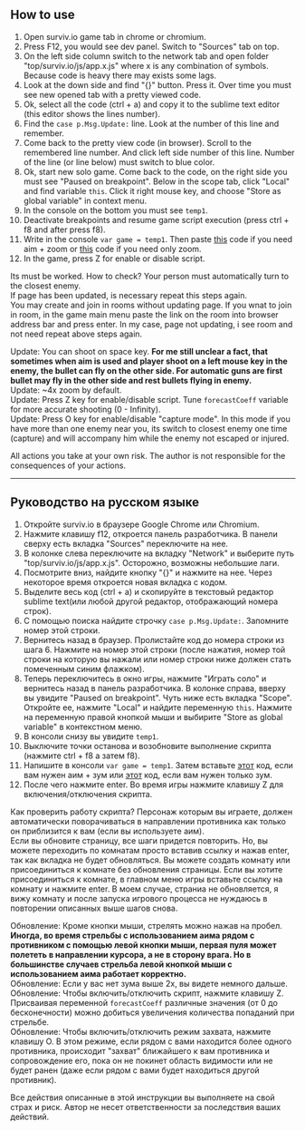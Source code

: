 ## How to use
1. Open surviv.io game tab in chrome or chromium.
2. Press F12, you would see dev panel. Switch to "Sources" tab on top.
3. On the left side column switch to the network tab and open folder "top/surviv.io/js/app.x.js" where x is any combination of symbols. Because code is heavy there may exists some lags.
4. Look at the down side and find "{}" button. Press it. Over time you must see new opened tab with a pretty viewed code.
5. Ok, select all the code (ctrl + a) and copy it to the sublime text editor (this editor shows the lines number).
6. Find the `case p.Msg.Update:` line. Look at the number of this line and remember.
7. Come back to the pretty view code (in browser). Scroll to the remembered line number. And click left side number of this line. Number of the line (or line below) must switch to blue color.
8. Ok, start new solo game. Come back to the code, on the right side you must see "Paused on breakpoint". Below in the scope tab, click "Local" and find variable `this`. Click it right mouse key, and choose "Store as global variable" in context menu.
9. In the console on the bottom you must see `temp1`.
10. Deactivate breakpoints and resume game script execution (press ctrl + f8 and after press f8).
11. Write in the console `var game = temp1`. Then paste [this](https://github.com/w3x731/survivIoAim/blob/master/survivIoAim.js) code if you need aim + zoom or [this](https://github.com/w3x731/survivIoAim/blob/master/survivIoZoom.js) code if you need only zoom.
12. In the game, press Z for enable or disable script.

Its must be worked. How to check? Your person must automatically turn to the closest enemy.  
If page has been updated, is necessary repeat this steps again.  
You may create and join in rooms without updating page. If you wnat to join in room, in the game main menu paste the link on the room into browser address bar and press enter. In my case, page not updating, i see room and not need repeat above steps again.

Update: You can shoot on space key. **For me still unclear a fact, that sometimes when aim is used and player shoot on a left mouse key in the enemy, the bullet can fly on the other side. For automatic guns are first bullet may fly in the other side and rest bullets flying in enemy.**  
Update: ~4x zoom by default.  
Update: Press Z key for enable/disable script. Tune `forecastCoeff` variable for more accurate shooting (0 - Infinity).  
Update: Press O key for enable/disable "capture mode". In this mode if you have more than one enemy near you, its switch to closest enemy one time (capture) and will accompany him while the enemy not escaped or injured.

All actions you take at your own risk. The author is not responsible for the consequences of your actions.

---
## Руководство на русском языке
1. Откройте surviv.io в браузере Google Chrome или Chromium.
2. Нажмите клавишу f12, откроется панель разработчика. В панели сверху есть вкладка "Sources" переключите на нее.
3. В колонке слева переключите на вкладку "Network" и выберите путь "top/surviv.io/js/app.x.js". Осторожно, возможны небольшие лаги.
4. Посмотрите вниз, найдите кнопку "{}" и нажмите на нее. Через некоторое время откроется новая вкладка с кодом.
5. Выделите весь код (ctrl + a) и скопируйте в текстовый редактор sublime text(или любой другой редактор, отображающий номера строк).
6. С помощью поиска найдите строчку `case p.Msg.Update:`. Запомните номер этой строки.
7. Вернитесь назад в браузер. Пролистайте код до номера строки из шага 6. Нажмите на номер этой строки (после нажатия, номер той строки на которую вы нажали или номер строки ниже должен стать помеченным синим флажком).
8. Теперь переключитесь в окно игры, нажмите "Играть соло" и вернитесь назад в панель разработчика. В колонке справа, вверху вы увидите "Paused on breakpoint". Чуть ниже есть вкладка "Scope". Откройте ее, нажмите "Local" и найдите переменную `this`. Нажмите на переменную правой кнопкой мыши и выбирите "Store as global variable" в контекстном меню.
9. В консоли снизу вы увидите `temp1`.
10. Выключите точки останова и возобновите выполнение скрипта (нажмите ctrl + f8 а затем f8).
11. Напишите в консоли `var game = temp1`. Затем вставьте [этот](https://github.com/w3x731/survivIoAim/blob/master/survivIoAim.js) код, если вам нужен аим + зум или [этот](https://github.com/w3x731/survivIoAim/blob/master/survivIoZoom.js) код, если вам нужен только зум.
12. После чего нажмите enter. Во время игры нажмите клавишу Z для включения/отключения скрипта.

Как проверить работу скрипта? Персонаж которым вы играете, должен автоматически поворачиваться в направлении противника как только он приблизится к вам (если вы используете аим).  
Если вы обновите страницу, все шаги придется повторить. Но, вы можете переходить по комнатам просто вставив ссылку и нажав enter, так как вкладка не будет обновляться.
Вы можете создать комнату или присоединиться к комнате без обновления страницы. Если вы хотите присоединиться к комнате, в главном меню игры вставьте ссылку на комнату и нажмите enter. В моем случае, страниа не обновляется, я вижу комнату и после запуска игрового процесса не нуждаюсь в повторении описанных выше шагов снова.

Обновление: Кроме кнопки мыши, стрелять можно нажав на пробел. **Иногда, во время стрельбы с использованием аима рядом с противником с помощью левой кнопки мыши, первая пуля может полететь в направлении курсора, а не в сторону врага. Но в большинстве случаев стрельба левой кнопкой мыши с использованием аима работает корректно.**  
Обновление: Если у вас нет зума выше 2x, вы видете немного дальше.  
Обновление: Чтобы включить/отключить скрипт, нажмите клавишу Z. Присваивая переменной `forecastCoeff` различные значения (от 0 до бесконечности) можно добиться увеличения количества попаданий при стрельбе.  
Обновление: Чтобы включить/отключить режим захвата, нажмите клавишу O. В этом режиме, если рядом с вами находится более одного противника, происходит "захват" ближайшего к вам противника и сопровождение его, пока он не покинет область видимости или не будет ранен (даже если рядом с вами будет находиться другой противник).

Все действия описанные в этой инструкции вы выполняете на свой страх и риск. Автор не несет ответственности за последствия ваших действий.
